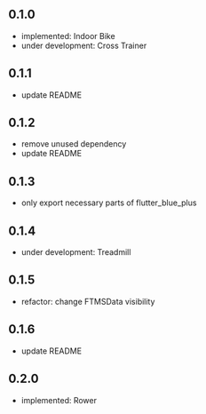 ## 0.1.0

- implemented: Indoor Bike
- under development: Cross Trainer

## 0.1.1

- update README

## 0.1.2

- remove unused dependency
- update README

## 0.1.3

- only export necessary parts of flutter_blue_plus

## 0.1.4

- under development: Treadmill

## 0.1.5

- refactor: change FTMSData visibility

## 0.1.6

- update README

## 0.2.0

- implemented: Rower
